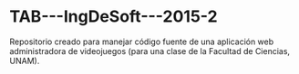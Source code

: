 # TAB---IngDeSoft---2015-2
Repositorio creado para manejar código fuente de una aplicación web administradora de videojuegos (para una clase de la Facultad de Ciencias, UNAM).
